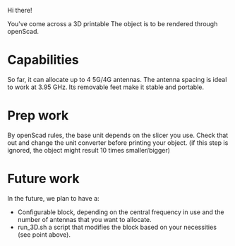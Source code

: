 Hi there!

You've come across a 3D printable 
The object is to be rendered through openScad.

# Capabilities
So far, it can allocate up to 4 5G/4G antennas.
The antenna spacing is ideal to work at 3.95 GHz.
Its removable feet make it stable and portable.

# Prep work
By openScad rules, the base unit depends on the slicer you use.
Check that out and change the unit converter before printing your object.
(if this step is ignored, the object might result 10 times smaller/bigger)

# Future work
In the future, we plan to have a:
- Configurable block, depending on the central frequency in use and the number of antennas that you want to allocate.
- run_3D.sh a script that modifies the block based on your necessities (see point above).
